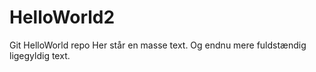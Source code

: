 # HelloWorld2
Git HelloWorld repo
Her står en masse text.
Og endnu mere fuldstændig ligegyldig text.
